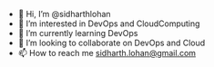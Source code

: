 - 👋 Hi, I’m @sidharthlohan
- 👀 I’m interested in DevOps and CloudComputing
- 🌱 I’m currently learning DevOps
- 💞️ I’m looking to collaborate on DevOps and Cloud
- 📫 How to reach me sidharth.lohan@gmail.com

<!---
sidharthlohan/sidharthlohan is a ✨ special ✨ repository because its `README.md` (this file) appears on your GitHub profile.
You can click the Preview link to take a look at your changes.
--->
